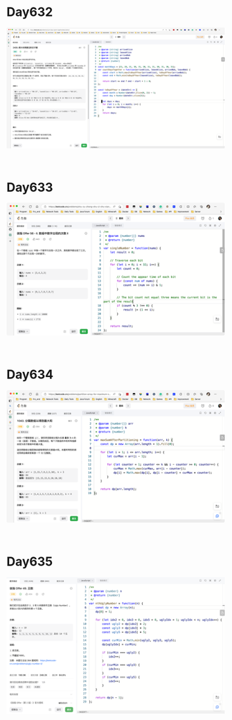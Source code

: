 # Day632

![day632](2304img.assets/day632.png)

&nbsp;

# Day633

![day633](2304img.assets/day633.png)

&nbsp;

# Day634

![day634](2304img.assets/day634.png)

&nbsp;

# Day635

![day635](2304img.assets/day635.png)